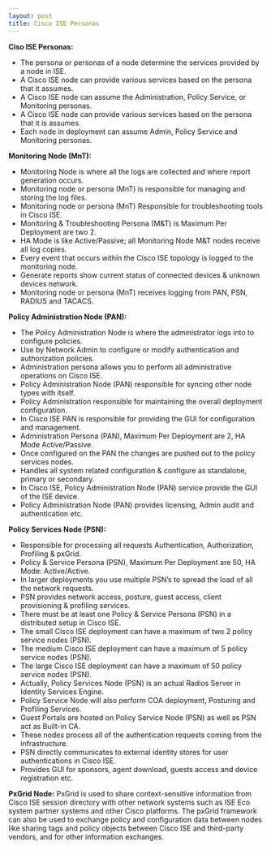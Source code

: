 ```yaml
---
layout: post
title: Cisco ISE Personas
---
```


**Ciso ISE Personas:**
 - The persona or personas of a node determine the services provided by a node in ISE.
 - A Cisco ISE node can provide various services based on the persona that it assumes.
 - A Cisco ISE node can assume the Administration, Policy Service, or Monitoring personas.
 - A Cisco ISE node can provide various services based on the persona that it is assumes.
 - Each node in deployment can assume Admin, Policy Service and Monitoring personas.




**Monitoring Node (MnT):**
 - Monitoring Node is where all the logs are collected and where report generation occurs.
 - Monitoring node or persona (MnT) is responsible for managing and storing the log files.
 - Monitoring node or persona (MnT) Responsible for troubleshooting tools in Cisco ISE.
 - Monitoring & Troubleshooting Persona (M&T) is Maximum Per Deployment are two 2.
 - HA Mode is like Active/Passive; all Monitoring Node M&T nodes receive all log copies.
 - Every event that occurs within the Cisco ISE topology is logged to the monitoring node.
 - Generate reports show current status of connected devices & unknown devices network.
 - Monitoring node or persona (MnT) receives logging from PAN, PSN, RADIUS and TACACS.


**Policy Administration Node (PAN):**
 - The Policy Administration Node is where the administrator logs into to configure policies.
 - Use by Network Admin to configure or modify authentication and authorization policies.
 - Administration persona allows you to perform all administrative operations on Cisco ISE.
 - Policy Administration Node (PAN) responsible for syncing other node types with itself.
 - Policy Administration responsible for maintaining the overall deployment configuration.
 - In Cisco ISE PAN is responsible for providing the GUI for configuration and management.
 - Administration Persona (PAN), Maximum Per Deployment are 2, HA Mode Active/Passive.
 - Once configured on the PAN the changes are pushed out to the policy services nodes.
 - Handles all system related configuration & configure as standalone, primary or secondary.
 - In Cisco ISE, Policy Administration Node (PAN) service provide the GUI of the ISE device.
 - Policy Administration Node (PAN) provides licensing, Admin audit and authentication etc.


**Policy Services Node (PSN):**
 - Responsible for processing all requests Authentication, Authorization, Profiling & pxGrid.
 - Policy & Service Persona (PSN), Maximum Per Deployment are 50, HA Mode: Active/Active.
 - In larger deployments you use multiple PSN’s to spread the load of all the network requests.
 - PSN provides network access, posture, guest access, client provisioning & profiling services.
 - There must be at least one Policy & Service Persona (PSN) in a distributed setup in Cisco ISE.
 - The small Cisco ISE deployment can have a maximum of two 2 policy service nodes (PSN).
 - The medium Cisco ISE deployment can have a maximum of 5 policy service nodes (PSN).
 - The large Cisco ISE deployment can have a maximum of 50 policy service nodes (PSN).
 - Actually, Policy Services Node (PSN) is an actual Radios Server in Identity Services Engine.
 - Policy Service Node will also perform COA deployment, Posturing and Profiling Services.
 - Guest Portals are hosted on Policy Service Node (PSN) as well as PSN act as Built-in CA.
 - These nodes process all of the authentication requests coming from the infrastructure.
 - PSN directly communicates to external identity stores for user authentications in Cisco ISE.
 - Provides GUI for sponsors, agent download, guests access and device registration etc.

**PxGrid Node:**
PxGrid is used to share context-sensitive information from Cisco ISE session directory with other network systems such as ISE Eco system partner systems and other Cisco platforms. The pxGrid framework can also be used to exchange policy and configuration data between nodes like sharing tags and policy objects between Cisco ISE and third-party vendors, and for other information exchanges.
